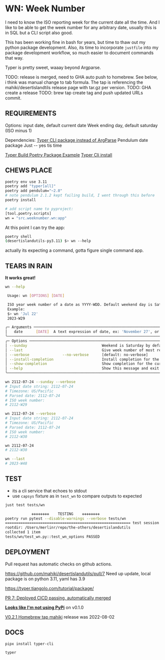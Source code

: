 # WN: Week Number
I need to know the ISO reporting week for the current date all the time. And I like to be able to get the week number for any arbitrary date, usually this is in SQL but a CLI script also good.

This has been working fine in bash for years, but time to thaw out my python package development.
Also, its time to incorporate `justfile` into my package development workflow, so much easier to document commands that way.

Typer is pretty sweet, waaay beyond Argparse.

TODO: release is merged, need to GHA auto push to homebrew. See below, i think was manual change to tab formula.
The tap is referencing the mahiki/desertislandtils release page with tar.gz per version.
TODO: GHA create a release
TODO: brew tap create tag and push updated URLs commit.

## REQUIREMENTS
Options:
    input date, default current date
    Week ending day, default saturday (ISO minus 1)

Dependencies:
[Typer CLI package instead of ArgParse](https://typer.tiangolo.com/tutorial/first-steps/)
Pendulum date package
Just -- yes tis time

[Typer Build Poetry Package Example](https://typer.tiangolo.com/tutorial/package/#generate-docs-with-typer-cli-optional)
[Typer Cli install](https://typer.tiangolo.com/typer-cli/)

## CHEWS PLACE
```sh
poetry env use 3.11
poetry add "typer[all]" 
poetry add pendulum="~2.0"
# note pendulum 2.1.2 kept failing build, I went through this before
poetry install

# add script name to pyproject:
[tool.poetry.scripts]
wn = "src.weeknumber.wn:app"
```

At this point I can try the app:
```sh
poetry shell
(desertislandutils-py3.11) $> wn --help
```
actually its expecting a command, gotta figure single command app.

## TEARS IN RAIN
**It works great!**

```sh
wn --help

 Usage: wn [OPTIONS] [DATE]

 ISO year week number of a date as YYYY-WDD. Default weekend day is Sat.
 Example:
 $> wn 'Jul 22'
 2023-W29

╭─ Arguments ──────────────────────────────────────────────────────────────────────────────────────────────────────────────────────────╮
│   date      [DATE]  A text expression of date, ex: 'November 27', or 2112-07-29 [default: (dynamic)]                                 │
╰──────────────────────────────────────────────────────────────────────────────────────────────────────────────────────────────────────╯
╭─ Options ────────────────────────────────────────────────────────────────────────────────────────────────────────────────────────────╮
│ --sunday                                  Weekend is Saturday by default, this flag sets Sunday weekend day.                         │
│ --last                                    Give week number of most recently completed week (overrides DATE argument).                │
│ --verbose               --no-verbose      [default: no-verbose]                                                                      │
│ --install-completion                      Install completion for the current shell.                                                  │
│ --show-completion                         Show completion for the current shell, to copy it or customize the installation.           │
│ --help                                    Show this message and exit.                                                                │
╰──────────────────────────────────────────────────────────────────────────────────────────────────────────────────────────────────────╯

wn 2112-07-24 --sunday --verbose
# Input date string: 2112-07-24
# Timezone: US/Pacific
# Parsed date: 2112-07-24
# ISO week number:
# 2112-W29

wn 2112-07-24 --verbose
# Input date string: 2112-07-24
# Timezone: US/Pacific
# Parsed date: 2112-07-24
# ISO week number:
# 2112-W30

wn 2112-07-24
# 2112-W30

wn --last
# 2023-W48
```

## TEST
* its a cli service that echoes to stdout
* use `capsys` fixture as in `test_wn` to compare outputs to expected

```sh
just test tests/wn

            ✙✙✙✙✙✙✙✙    TESTING    ✙✙✙✙✙✙✙✙
poetry run pytest --disable-warnings --verbose tests/wn
========================================================= test session starts ==========================================================
rootdir: /Users/merlinr/repo/the-others/desertislandutils
collected 1 item
tests/wn/test_wn.py::test_wn_options PASSED                                                                                      [100%]
```

## DEPLOYMENT
Pull request has automatic checks on github actions.

https://github.com/mahiki/desertislandutils/pull/7
Need up update, local package is on python 3.11, yaml has 3.9

https://typer.tiangolo.com/tutorial/package/

[PR 7: Deployed CICD passing, automatically merged](https://github.com/mahiki/desertislandutils/pull/7)

[**Looks like I'm not using PyPi**](https://pypi.org/project/desertislandutils/) on v0.1.0

[V0.2.1 Homebrew tap mahiki](https://github.com/mahiki/homebrew-tap) release was 2022-08-02


## DOCS
```sh
pipx install typer-cli

typer 
```